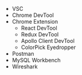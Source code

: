- VSC
- Chrome DevTool
- Chrome Extension
  - React DevTool
  - Redux DevTool
  - Apollo Client DevTool
  - ColorPick Eyedropper
- Postman
- MySQL Workbench
- Wireshark
